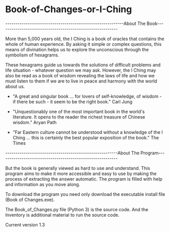 # Book-of-Changes-or-I-Ching

 ----------------------------------------------------------About The Book----------------------------------------------------------

More than 5,000 years old, the I Ching is a book of oracles that contains the whole of human experience. By asking it simple or complex questions, this means of divination helps us to explore the unconscious through the symbolism of hexagrams.

These hexagrams guide us towards the solutions of difficult problems and life situation - whatever question we may ask. However, the I Ching may also be read as a book of wisdom revealing the laws of life and how we must listen to them if we are to live in peace and harmony with the world about us.

 - "A great and singular book ... for lovers of self-knowledge, of wisdom - if there be such - it seem to be the right book." Carl Jung
  
 - "Unquestionably one of the most important book in the world's literature. It opens to the reader the richest treasure of Chinese    wisdom." Aryan Path

 - "Far Eastern culture cannot be understood without a knowledge of the I Ching ... this is certainly the best popular exposition of the book." The Times
 
 -------------------------------------------------------About The Program----------------------------------------------------------

But the book is generally viewed as hard to use and understand. This program aims to make it more accessible and easy to use by making the process of extracting the answer automatic. The program is filled with help and information as you move along.

To download the program you need only download the executable install file (Book of Changes.exe).

The Book_of_Changes.py file (Python 3) is the source code.
And the Inventory is additional material to run the source code.

Current version 1.3
